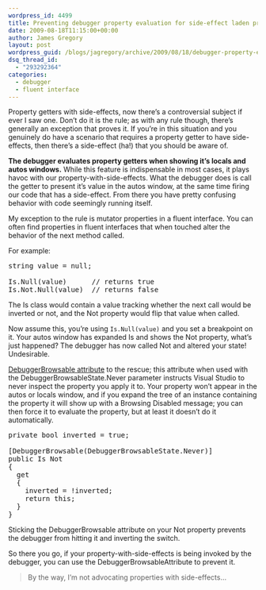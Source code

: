 ```yaml
---
wordpress_id: 4499
title: Preventing debugger property evaluation for side-effect laden properties
date: 2009-08-18T11:15:00+00:00
author: James Gregory
layout: post
wordpress_guid: /blogs/jagregory/archive/2009/08/18/debugger-property-evaluation-side-effects.aspx
dsq_thread_id:
  - "293292364"
categories:
  - debugger
  - fluent interface
---
```

Property getters with side-effects, now there&#8217;s a controversial subject if ever I saw one. Don&#8217;t do it is the rule; as with any rule though, there&#8217;s generally an exception that proves it. If you&#8217;re in this situation and you genuinely do have a scenario that requires a property getter to have side-effects, then there&#8217;s a side-effect (ha!) that you should be aware of.

**The debugger evaluates property getters when showing it&#8217;s locals and autos windows.** While this feature is indispensable in most cases, it plays havoc with our property-with-side-effects. What the debugger does is call the getter to present it&#8217;s value in the autos window, at the same time firing our code that has a side-effect. From there you have pretty confusing behavior with code seemingly running itself.

My exception to the rule is mutator properties in a fluent interface. You can often find properties in fluent interfaces that when touched alter the behavior of the next method called.

For example:

<pre>string value = null;

Is.Null(value)      // returns true
Is.Not.Null(value)  // returns false
</pre>

The Is class would contain a value tracking whether the next call would be inverted or not, and the Not property would flip that value when called.

Now assume this, you&#8217;re using `Is.Null(value)` and you set a breakpoint on it. Your autos window has expanded Is and shows the Not property, what&#8217;s just happened? The debugger has now called Not and altered your state! Undesirable.

[DebuggerBrowsable attribute](http://msdn.microsoft.com/en-us/library/system.diagnostics.debuggerbrowsableattribute.aspx) to the rescue; this attribute when used with the DebuggerBrowsableState.Never parameter instructs Visual Studio to never inspect the property you apply it to. Your property won&#8217;t appear in the autos or locals window, and if you expand the tree of an instance containing the property it will show up with a Browsing Disabled message; you can then force it to evaluate the property, but at least it doesn&#8217;t do it automatically.

<pre>private bool inverted = true;

[DebuggerBrowsable(DebuggerBrowsableState.Never)]
public Is Not
{
  get
  {
    inverted = !inverted;
    return this;
  }
}
</pre>

Sticking the DebuggerBrowsable attribute on your Not property prevents the debugger from hitting it and inverting the switch.

So there you go, if your property-with-side-effects is being invoked by the debugger, you can use the DebuggerBrowsableAttribute to prevent it.

> By the way, I&#8217;m not advocating properties with side-effects&#8230;